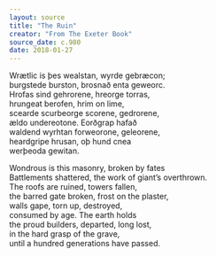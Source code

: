 ```yaml
---
layout: source
title: "The Ruin"
creator: "From The Exeter Book"
source_date: c.980
date: 2018-01-27
---
```


Wrætlic is þes wealstan, wyrde gebræcon;  
burgstede burston, brosnað enta geweorc.  
Hrofas sind gehrorene, hreorge torras,  
hrungeat berofen, hrim on lime,  
scearde scurbeorge scorene, gedrorene,  
ældo undereotone. Eorðgrap hafað  
waldend wyrhtan forweorone, geleorene,  
heardgripe hrusan, oþ hund cnea  
werþeoda gewitan.

Wondrous is this masonry, broken by fates  
Battlements shattered, the work of giant’s overthrown.  
The roofs are ruined, towers fallen,  
the barred gate broken, frost on the plaster,  
walls gape, torn up, destroyed,  
consumed by age. The earth holds  
the proud builders, departed, long lost,  
in the hard grasp of the grave,   
until a hundred generations have passed.  

